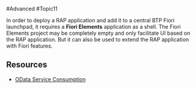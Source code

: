#Advanced #Topic11

In order to deploy a RAP application and add it to a central BTP Fiori launchpad, it requires a **Fiori Elements** application as a shell. The Fiori Elements project may be completely empty and only facilitate UI based on the RAP application. But it can also be used to extend the RAP application with Fiori features.

## Resources
- [OData Service Consumption](https://help.sap.com/docs/ABAP_PLATFORM_NEW/fc4c71aa50014fd1b43721701471913d/f2cbcacaf8b74540b0708fc143875bc3.html?locale=en-US)